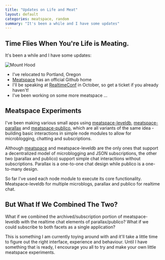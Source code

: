 ```yaml
---
title: "Updates on Life and Meat"
layout: default
categories: meatspace, random
summary: "It's been a while and I have some updates"
---
```


## Time Flies When You're Life is Meating.

It's been a while and I have some updates:

![Mount Hood](https://dl.dropboxusercontent.com/u/1913694/blog/portland.jpg)

* I've relocated to Portland, Oregon
* [Meatspace](https://github.com/meatspaces) has an official Github home
* I'll be speaking at [RealtimeConf](http://2013.realtimeconf.com) in October, so get a ticket if you already haven't!
* I've been working on some more meatspace ...

## Meatspace Experiments

I've been making various small apps using [meatspace-leveldb](https://npmjs.org/package/meatspace-leveldb), [meatspace-parallax](https://npmjs.org/package/meatspace-parallax) and [meatspace-publico](https://npmjs.org/package/meatspace-publico), which are all variants of the same idea - building basic interactions in simple node modules to allow for microblogging, chatting and subscriptions.

Although [meatspace](https://npmjs.org/package/meatspace) and meatspace-leveldb are the only ones that support a decentralized model of microblogging and JSON subscriptions, the other two
(parallax and publico) support simple chat interactions without subscriptions. Parallax is a one-to-one chat design while publico is a one-to-many design.

So far I've used each node module to execute its core functionality. Meatspace-leveldb for multiple microblogs, parallax and publico for realtime chat.

## But What If We Combined The Two?

What if we combined the archived/subscription portion of meatspace-leveldb with the realtime chat elements of parallax/publico? What if we could subscribe to both facets as a single application?

This is something I am currently toying around with and it'll take a little time to figure out the right interface, experience and behaviour. Until I have something that is ready, I encourage you all to try and make your own little meatspace experiments.
